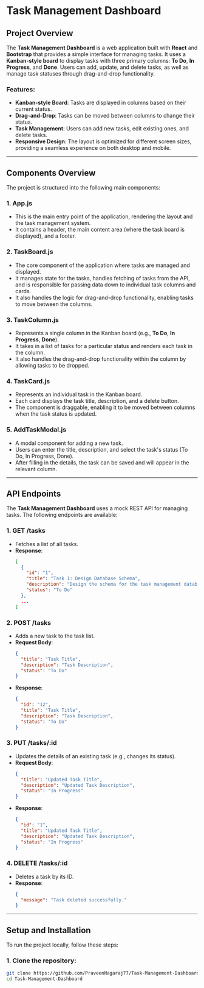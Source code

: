 # Task Management Dashboard

## Project Overview

The **Task Management Dashboard** is a web application built with **React** and **Bootstrap** that provides a simple interface for managing tasks. It uses a **Kanban-style board** to display tasks with three primary columns: **To Do**, **In Progress**, and **Done**. Users can add, update, and delete tasks, as well as manage task statuses through drag-and-drop functionality.

### Features:
- **Kanban-style Board**: Tasks are displayed in columns based on their current status.
- **Drag-and-Drop**: Tasks can be moved between columns to change their status.
- **Task Management**: Users can add new tasks, edit existing ones, and delete tasks.
- **Responsive Design**: The layout is optimized for different screen sizes, providing a seamless experience on both desktop and mobile.

---

## Components Overview

The project is structured into the following main components:

### 1. **App.js**
   - This is the main entry point of the application, rendering the layout and the task management system.
   - It contains a header, the main content area (where the task board is displayed), and a footer.

### 2. **TaskBoard.js**
   - The core component of the application where tasks are managed and displayed.
   - It manages state for the tasks, handles fetching of tasks from the API, and is responsible for passing data down to individual task columns and cards.
   - It also handles the logic for drag-and-drop functionality, enabling tasks to move between the columns.

### 3. **TaskColumn.js**
   - Represents a single column in the Kanban board (e.g., **To Do**, **In Progress**, **Done**).
   - It takes in a list of tasks for a particular status and renders each task in the column.
   - It also handles the drag-and-drop functionality within the column by allowing tasks to be dropped.

### 4. **TaskCard.js**
   - Represents an individual task in the Kanban board.
   - Each card displays the task title, description, and a delete button.
   - The component is draggable, enabling it to be moved between columns when the task status is updated.

### 5. **AddTaskModal.js**
   - A modal component for adding a new task.
   - Users can enter the title, description, and select the task's status (To Do, In Progress, Done).
   - After filling in the details, the task can be saved and will appear in the relevant column.

---

## API Endpoints

The **Task Management Dashboard** uses a mock REST API for managing tasks. The following endpoints are available:

### 1. **GET /tasks**
   - Fetches a list of all tasks.
   - **Response**:
     ```json
     [
       {
         "id": "1",
         "title": "Task 1: Design Database Schema",
         "description": "Design the schema for the task management database.",
         "status": "To Do"
       },
       ...
     ]
     ```

### 2. **POST /tasks**
   - Adds a new task to the task list.
   - **Request Body**:
     ```json
     {
       "title": "Task Title",
       "description": "Task Description",
       "status": "To Do"
     }
     ```
   - **Response**:
     ```json
     {
       "id": "12",
       "title": "Task Title",
       "description": "Task Description",
       "status": "To Do"
     }
     ```

### 3. **PUT /tasks/:id**
   - Updates the details of an existing task (e.g., changes its status).
   - **Request Body**:
     ```json
     {
       "title": "Updated Task Title",
       "description": "Updated Task Description",
       "status": "In Progress"
     }
     ```
   - **Response**:
     ```json
     {
       "id": "1",
       "title": "Updated Task Title",
       "description": "Updated Task Description",
       "status": "In Progress"
     }
     ```

### 4. **DELETE /tasks/:id**
   - Deletes a task by its ID.
   - **Response**:
     ```json
     {
       "message": "Task deleted successfully."
     }
     ```

---

## Setup and Installation

To run the project locally, follow these steps:

### 1. Clone the repository:
```bash
git clone https://github.com/PraveenNagaraj77/Task-Management-Dashboard.git
cd Task-Management-Dashboard
